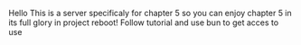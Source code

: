 Hello This is a server specificaly for chapter 5 so you can enjoy chapter 5 in its full glory in project reboot!
Follow tutorial and use bun to get acces to use
